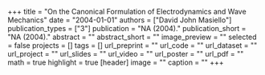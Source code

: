 +++
title = "On the Canonical Formulation of Electrodynamics and Wave Mechanics"
date = "2004-01-01"
authors = ["David John Masiello"]
publication_types = ["3"]
publication = "NA (2004)."
publication_short = "NA (2004)."
abstract = ""
abstract_short = ""
image_preview = ""
selected = false
projects = []
tags = []
url_preprint = ""
url_code = ""
url_dataset = ""
url_project = ""
url_slides = ""
url_video = ""
url_poster = ""
url_pdf = ""
math = true
highlight = true
[header]
image = ""
caption = ""
+++
